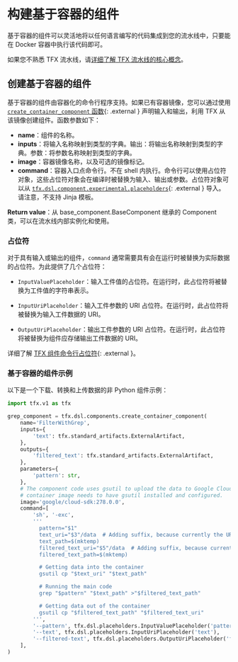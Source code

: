 # 构建基于容器的组件

基于容器的组件可以灵活地将以任何语言编写的代码集成到您的流水线中，只要能在 Docker 容器中执行该代码即可。

如果您不熟悉 TFX 流水线，请[详细了解 TFX 流水线的核心概念](understanding_tfx_pipelines)。

## 创建基于容器的组件

基于容器的组件由容器化的命令行程序支持。如果已有容器镜像，您可以通过使用 [`create_container_component` 函数](https://github.com/tensorflow/tfx/blob/master/tfx/dsl/component/experimental/container_component.py){: .external } 声明输入和输出，利用 TFX 从该镜像创建组件。函数参数如下：

- **name**：组件的名称。
- **inputs**：将输入名称映射到类型的字典。输出：将输出名称映射到类型的字典。参数：将参数名称映射到类型的字典。
- **image**：容器镜像名称，以及可选的镜像标记。
- **command**：容器入口点命令行。不在 shell 内执行。命令行可以使用占位符对象，这些占位符对象会在编译时被替换为输入、输出或参数。占位符对象可以从 [`tfx.dsl.component.experimental.placeholders`](https://github.com/tensorflow/tfx/blob/master/tfx/dsl/component/experimental/placeholders.py){: .external } 导入。请注意，不支持 Jinja 模板。

**Return value**：从 base_component.BaseComponent 继承的 Component 类，可以在流水线内部实例化和使用。

### 占位符

对于具有输入或输出的组件，`command` 通常需要具有会在运行时被替换为实际数据的占位符。为此提供了几个占位符：

- `InputValuePlaceholder`：输入工件值的占位符。在运行时，此占位符将被替换为工件值的字符串表示。

- `InputUriPlaceholder`：输入工件参数的 URI 占位符。在运行时，此占位符将被替换为输入工件数据的 URI。

- `OutputUriPlaceholder`：输出工件参数的 URI 占位符。在运行时，此占位符将被替换为组件应存储输出工件数据的 URI。

详细了解 [TFX 组件命令行占位符](https://github.com/tensorflow/tfx/blob/master/tfx/dsl/component/experimental/placeholders.py){: .external }。

### 基于容器的组件示例

以下是一个下载、转换和上传数据的非 Python 组件示例：

```python
import tfx.v1 as tfx

grep_component = tfx.dsl.components.create_container_component(
    name='FilterWithGrep',
    inputs={
        'text': tfx.standard_artifacts.ExternalArtifact,
    },
    outputs={
        'filtered_text': tfx.standard_artifacts.ExternalArtifact,
    },
    parameters={
        'pattern': str,
    },
    # The component code uses gsutil to upload the data to Google Cloud Storage, so the
    # container image needs to have gsutil installed and configured.
    image='google/cloud-sdk:278.0.0',
    command=[
        'sh', '-exc',
        '''
          pattern="$1"
          text_uri="$3"/data  # Adding suffix, because currently the URI are "directories". This will be fixed soon.
          text_path=$(mktemp)
          filtered_text_uri="$5"/data  # Adding suffix, because currently the URI are "directories". This will be fixed soon.
          filtered_text_path=$(mktemp)

          # Getting data into the container
          gsutil cp "$text_uri" "$text_path"

          # Running the main code
          grep "$pattern" "$text_path" >"$filtered_text_path"

          # Getting data out of the container
          gsutil cp "$filtered_text_path" "$filtered_text_uri"
        ''',
        '--pattern', tfx.dsl.placeholders.InputValuePlaceholder('pattern'),
        '--text', tfx.dsl.placeholders.InputUriPlaceholder('text'),
        '--filtered-text', tfx.dsl.placeholders.OutputUriPlaceholder('filtered_text'),
    ],
)
```
